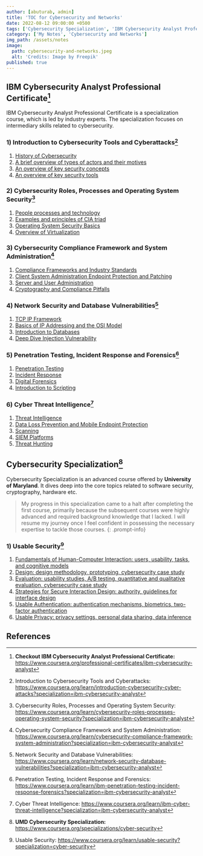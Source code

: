 ```yaml
---
author: [abuturab, admin]
title: 'TOC for Cybersecurity and Networks'
date: 2022-08-12 09:00:00 +0500
tags: ['Cybersecurity Specialization', 'IBM Cybersecurity Analyst Professional Certificate', 'Courses TOC']
category: ['My Notes', 'Cybersecurity and Networks']
img_path: /assets/notes
image:
  path: cybersecurity-and-networks.jpeg
  alt: 'Credits: Image by Freepik'
published: true
---
```


## **IBM Cybersecurity Analyst Professional Certificate[^1]**

IBM Cybersecurity Analyst Professional Certificate is a specialization course, which is led by industry experts. The specialization focuses on intermediary skills related to cybersecurity.

### **1) Introduction to Cybersecurity Tools and Cyberattacks[^2]**

1. [History of Cybersecurity](/posts/history-of-cybersecurity)
2. [A brief overview of types of actors and their motives](/posts/a-brief-overview-of-types-of-actors-and-their-motives)
3. [An overview of key security concepts](/posts/an-overview-of-key-security-concepts)
4. [An overview of key security tools](/posts/an-overview-of-key-security-tools)

### **2) Cybersecurity Roles, Processes and Operating System Security[^3]**

1. [People processes and technology](/posts/people-processes-and-technology)
2. [Examples and principles of CIA triad](/posts/examples-and-principles-of-cia-triad)
3. [Operating System Security Basics](/posts/operating-system-security-basics)
4. [Overview of Virtualization](/posts/overview-of-virtualization)

### **3) Cybersecurity Compliance Framework and System Administration[^4]**

1. [Compliance Frameworks and Industry Standards](/posts/compliance-frameworks-and-industry-standards)
2. [Client System Administration Endpoint Protection and Patching](/posts/client-system-administration-endpoint-protection-and-patching)
3. [Server and User Administration](/posts/server-and-user-administration)
4. [Cryptography and Compliance Pitfalls](/posts/cryptography-and-compliance-pitfalls)

### **4) Network Security and Database Vulnerabilities[^5]**

1. [TCP IP Framework](/posts/tcp-ip-framework)
2. [Basics of IP Addressing and the OSI Model](/posts/basics-of-ip-addressing-and-the-osi-model)
3. [Introduction to Databases](/posts/introduction-to-databases)
4. [Deep Dive Injection Vulnerability](/posts/deep-dive-injection-vulnerability)

### **5) Penetration Testing, Incident Response and Forensics[^6]**

1. [Penetration Testing](/posts/penetration-testing)
2. [Incident Response](/posts/incident-response)
3. [Digital Forensics](/posts/digital-forensics)
4. [Introduction to Scripting](/posts/introduction-to-scripting)

### **6) Cyber Threat Intelligence[^7]**

1. [Threat Intelligence](/posts/threat-intelligence)
2. [Data Loss Prevention and Mobile Endpoint Protection](/posts/data-loss-prevention-and-mobile-endpoint-protection)
3. [Scanning](/posts/scanning)
4. [SIEM Platforms](/posts/siem-platforms)
5. [Threat Hunting](/posts/threat-hunting)

## **Cybersecurity Specialization[^8]**

Cybersecurity Specialization is an advanced course offered by **University of Maryland**. It dives deep into the core topics related to software security, cryptography, hardware etc.

> My progress in this specialization came to a halt after completing the first course, primarily because the subsequent courses were highly advanced and required background knowledge that I lacked. I will resume my journey once I feel confident in possessing the necessary expertise to tackle those courses.
{: .prompt-info}

### **1) Usable Security[^9]**

1. [Fundamentals of Human-Computer Interaction: users, usability, tasks, and cognitive models](/posts/fundamentals-of-humans-computer-interaction)
2. [Design: design methodology, prototyping, cybersecurity case study](/posts/usable-design)
3. [Evaluation: usability studies, A/B testing, quantitative and qualitative evaluation, cybersecurity case study](/posts/usable-evaluation)
4. [Strategies for Secure Interaction Design: authority, guidelines for interface design](/posts/strategies-for-secure-interaction-design)
5. [Usable Authentication: authentication mechanisms, biometrics, two-factor authentication](/posts/usable-authentication)
6. [Usable Privacy: privacy settings, personal data sharing, data inference](/posts/usable-privacy)

## References

[^1]: **Checkout IBM Cybersecurity Analyst Professional Certificate:** <https://www.coursera.org/professional-certificates/ibm-cybersecurity-analyst>
[^2]: Introduction to Cybersecurity Tools and Cyberattacks: <https://www.coursera.org/learn/introduction-cybersecurity-cyber-attacks?specialization=ibm-cybersecurity-analyst>
[^3]: Cybersecurity Roles, Processes and Operating System Security: <https://www.coursera.org/learn/cybersecurity-roles-processes-operating-system-security?specialization=ibm-cybersecurity-analyst>
[^4]: Cybersecurity Compliance Framework and System Administration: <https://www.coursera.org/learn/cybersecurity-compliance-framework-system-administration?specialization=ibm-cybersecurity-analyst>
[^5]: Network Security and Database Vulnerabilities: <https://www.coursera.org/learn/network-security-database-vulnerabilities?specialization=ibm-cybersecurity-analyst>
[^6]: Penetration Testing, Incident Response and Forensics: <https://www.coursera.org/learn/ibm-penetration-testing-incident-response-forensics?specialization=ibm-cybersecurity-analyst>
[^7]: Cyber Threat Intelligence: <https://www.coursera.org/learn/ibm-cyber-threat-intelligence?specialization=ibm-cybersecurity-analyst>
[^8]: **UMD Cybersecurity Specialization:** <https://www.coursera.org/specializations/cyber-security>
[^9]: Usable Security: <https://www.coursera.org/learn/usable-security?specialization=cyber-security>